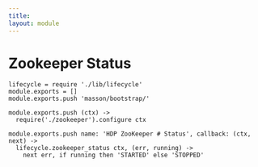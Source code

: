 ```yaml
---
title: 
layout: module
---
```


# Zookeeper Status

    lifecycle = require './lib/lifecycle'
    module.exports = []
    module.exports.push 'masson/bootstrap/'

    module.exports.push (ctx) ->
      require('./zookeeper').configure ctx

    module.exports.push name: 'HDP ZooKeeper # Status', callback: (ctx, next) ->
      lifecycle.zookeeper_status ctx, (err, running) ->
        next err, if running then 'STARTED' else 'STOPPED'

